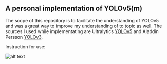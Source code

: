 ## A personal implementation of YOLOv5(m)

The scope of this repository is to facilitate the understanding of YOLOv5 and was a great way to improve my understanding of to topic as well. The sources I used while implementating are Ultralytics <a href="https://github.com/ultralytics/yolov5" target="_blank">YOLOv5</a> and Aladdin Persson <a href="https://github.com/aladdinpersson/Machine-Learning-Collection/tree/master/ML/Pytorch/object_detection/YOLOv3" target="_blank">YOLOv3</a>.

Instruction for use:

![alt text](https://github.com/AlessandroMondin/computer_vision/blob/main/yolov5/doc_files/yolo_v5_architecture.png)

